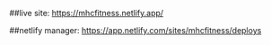 ##live site:
https://mhcfitness.netlify.app/

##netlify manager:
https://app.netlify.com/sites/mhcfitness/deploys
